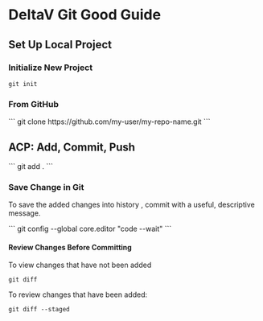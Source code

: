 <h1 >DeltaV Git Good Guide</h1>

<h2> Set Up Local Project</h2>

<h3> Initialize New Project</h3>

```
git init
```
<h3> From GitHub</h3>
```
git clone https://github.com/my-user/my-repo-name.git
```
<h2> ACP: Add, Commit, Push</h2>
```
git add .
```
<h3> Save Change in Git</h3>
<p> To save the added changes into history , commit with a useful, descriptive message.</p>
```
git config --global core.editor "code --wait"
```
<h4>Review Changes Before Committing</h4>
To view changes that have not been added

 ```
 git diff 
 ```
 To review changes that have been added:
 ```
 git diff --staged
 ```
